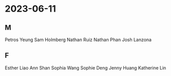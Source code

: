 # 2023-06-11
## M
Petros Yeung
Sam Holmberg
Nathan Ruiz
Nathan Phan
Josh Lanzona
## F
Esther Liao
Ann Shan
Sophia Wang
Sophie Deng
Jenny Huang
Katherine Lin
